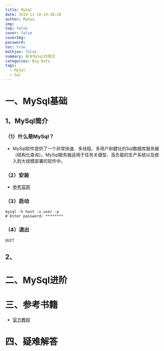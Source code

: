 ```yaml
---
title: MySql
date: 2019-11-18 19:36:26
author: Myhaa
img:
top: false
cover: false
coverImg:
password:
toc: true
mathjax: false
summary: 有关MySql的笔记
categories: Big Data
tags:
  - MySql
  - Sql
---
```


# 一、MySql基础

## 1、MySql简介

### （1）什么是MySql？

* MySql软件提供了一个非常快速、多线程、多用户和健壮的Sql数据库服务器（结构化查询）。MySql服务器适用于任务关键型、高负载的生产系统以及嵌入到大规模部署的软件中。

### （2）安装

* [参考官网](<https://dev.mysql.com/doc/refman/8.0/en/installing.html>)

### （3）启动

```shell
mysql -h host -u user -p
# Enter password: ********
```

### （4）退出

```mysql
QUIT
```

## 2、

# 二、MySql进阶

# 三、参考书籍

* [官方教程](<https://dev.mysql.com/doc/refman/8.0/en/>)

# 四、疑难解答


